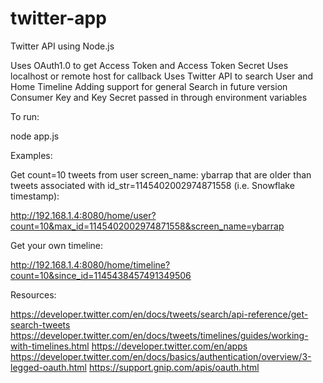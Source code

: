 # twitter-app
Twitter API using Node.js 

Uses OAuth1.0 to get Access Token and Access Token Secret
Uses localhost or remote host for callback
Uses Twitter API to search User and Home Timeline
Adding support for general Search in future version
Consumer Key and Key Secret passed in through environment variables

To run:

node app.js

Examples:

Get count=10 tweets from user screen_name: ybarrap that are older than tweets associated with id_str=1145402002974871558 (i.e. Snowflake timestamp):

http://192.168.1.4:8080/home/user?count=10&max_id=1145402002974871558&screen_name=ybarrap

Get your own timeline:

http://192.168.1.4:8080/home/timeline?count=10&since_id=1145438457491349506

Resources:

https://developer.twitter.com/en/docs/tweets/search/api-reference/get-search-tweets
https://developer.twitter.com/en/docs/tweets/timelines/guides/working-with-timelines.html
https://developer.twitter.com/en/apps
https://developer.twitter.com/en/docs/basics/authentication/overview/3-legged-oauth.html
https://support.gnip.com/apis/oauth.html


